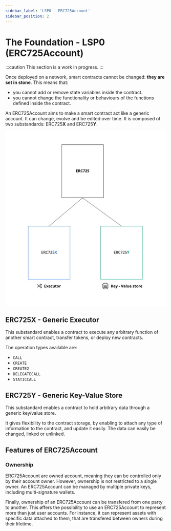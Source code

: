 ```yaml
---
sidebar_label: 'LSP0 - ERC725Account'
sidebar_position: 2
---
```


# The Foundation - LSP0 (ERC725Account)

:::caution This section is a work in progress.
:::

Once deployed on a network, smart contracts cannot be changed: **they are set in stone**. This means that:

- you cannot add or remove state variables inside the contract.
- you cannot change the functionality or behaviours of the functions defined inside the contract.

An ERC725Account aims to make a smart contract act like a generic account. It can change, evolve and be edited over time. It is composed of two substandards: ERC725**X** and ERC725**Y**.

![](img/erc725.jpg)

## ERC725X - Generic Executor

This substandard enables a contract to execute any arbitrary function of another smart contract, transfer tokens, or deploy new contracts.

The operation types available are:

- `CALL`
- `CREATE`
- `CREATE2`
- `DELEGATECALL`
- `STATICCALL`

## ERC725Y - Generic Key-Value Store

This substandard enables a contract to hold arbitrary data through a generic key/value store.

It gives flexibility to the contract storage, by enabling to attach any type of information to the contract, and update it easily. The data can easily be changed, linked or unlinked.

## Features of ERC725Account

### Ownership

ERC725Account are owned account, meaning they can be controlled only by their account owner.
However, ownership is not restricted to a single owner. An ERC725Account can be managed by multiple private keys, including multi-signature wallets.

Finally, ownership of an ERC725Account can be transfered from one party to another. This øffers the possibility to use an ERC725Account to represent more than just user accounts. For instance, it can represent assets with specific data attached to them, that are transfered between owners during their lifetime.
